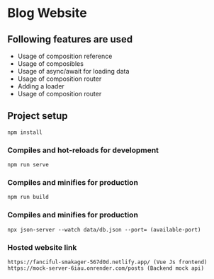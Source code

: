 # Blog Website 
## Following features are used
- Usage of composition reference
- Usage of composibles
- Usage of async/await for loading data
- Usage of composition router
- Adding a loader
- Usage of composition router

## Project setup
```
npm install
```

### Compiles and hot-reloads for development
```
npm run serve
```

### Compiles and minifies for production
```
npm run build
```

### Compiles and minifies for production
```
npx json-server --watch data/db.json --port= (available-port)
```

### Hosted website link
```
https://fanciful-smakager-567d0d.netlify.app/ (Vue Js frontend)
https://mock-server-6iau.onrender.com/posts (Backend mock api)
```
